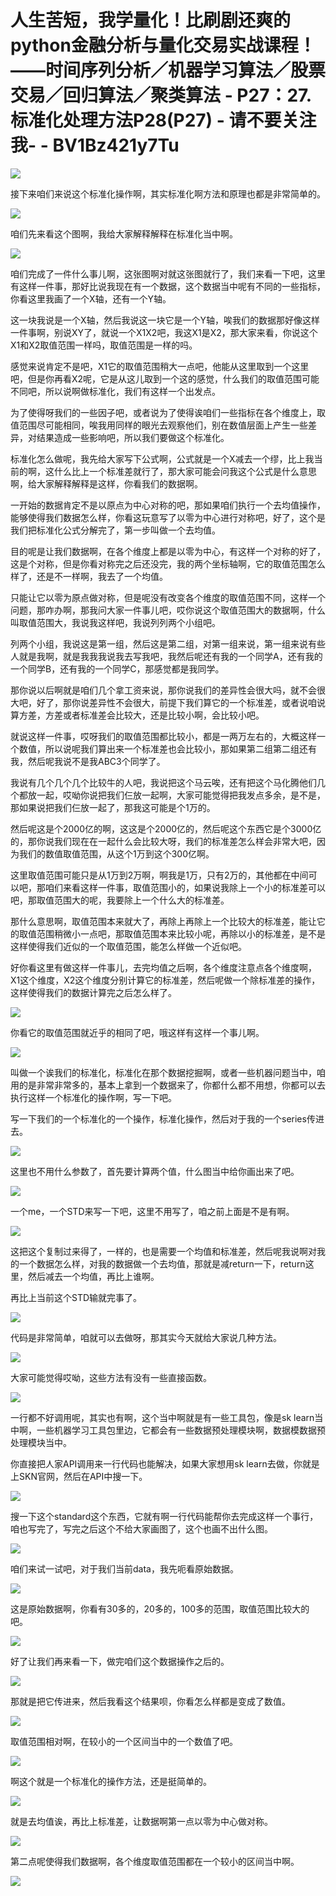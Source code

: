 # 人生苦短，我学量化！比刷剧还爽的python金融分析与量化交易实战课程！——时间序列分析／机器学习算法／股票交易／回归算法／聚类算法 - P27：27.标准化处理方法P28(P27) - 请不要关注我- - BV1Bz421y7Tu

![](img/ee38e828f37f574f76b4abb20f7528dc_0.png)

接下来咱们来说这个标准化操作啊，其实标准化啊方法和原理也都是非常简单的。

![](img/ee38e828f37f574f76b4abb20f7528dc_2.png)

咱们先来看这个图啊，我给大家解释解释在标准化当中啊。

![](img/ee38e828f37f574f76b4abb20f7528dc_4.png)

咱们完成了一件什么事儿啊，这张图啊对就这张图就行了，我们来看一下吧，这里有这样一件事，那好比说我现在有一个数据，这个数据当中呢有不同的一些指标，你看这里我画了一个X轴，还有一个Y轴。

这一块我说是一个X轴，然后我说这一块它是一个Y轴，唉我们的数据那好像这样一件事啊，别说XY了，就说一个X1X2吧，我这X1是X2，那大家来看，你说这个X1和X2取值范围一样吗，取值范围是一样的吗。

感觉来说肯定不是吧，X1它的取值范围稍大一点吧，他能从这里取到一个这里吧，但是你再看X2呢，它是从这儿取到一个这的感觉，什么我们的取值范围可能不同吧，所以说啊做标准化，我们有这样一个出发点。

为了使得呀我们的一些因子吧，或者说为了使得诶咱们一些指标在各个维度上，取值范围尽可能相同，唉我用同样的眼光去观察他们，别在数值层面上产生一些差异，对结果造成一些影响吧，所以我们要做这个标准化。

标准化怎么做呢，我先给大家写下公式啊，公式就是一个X减去一个缪，比上我当前的啊，这什么比上一个标准差就行了，那大家可能会问我这个公式是什么意思啊，给大家解释解释是这样，你看我们的数据啊。

一开始的数据肯定不是以原点为中心对称的吧，那如果咱们执行一个去均值操作，能够使得我们数据怎么样，你看这玩意写了以零为中心进行对称吧，好了，这个是我们把标准化公式分解完了，第一步叫做一个去均值。

目的呢是让我们数据啊，在各个维度上都是以零为中心，有这样一个对称的好了，这是个对称，但是你看对称完之后还没完，我的两个坐标轴啊，它的取值范围怎么样了，还是不一样啊，我去了一个均值。

只能让它以零为原点做对称，但是呢没有改变各个维度的取值范围不同，这样一个问题，那咋办啊，那我问大家一件事儿吧，哎你说这个取值范围大的数据啊，什么叫取值范围大，我说我这样吧，我说列列两个小组吧。

列两个小组，我说这是第一组，然后这是第二组，对第一组来说，第一组来说有些人就是我啊，就是我我我说我去写我吧，我然后呢还有我的一个同学A，还有我的一个同学B，还有我的一个同学C，那感觉都是我同学。

那你说以后啊就是咱们几个拿工资来说，那你说我们的差异性会很大吗，就不会很大吧，好了，那你说差异性不会很大，前提下我们算它的一个标准差，或者说咱说算方差，方差或者标准差会比较大，还是比较小啊，会比较小吧。

就说这样一件事，哎呀我们的取值范围都比较小，都是一两万左右的，大概这样一个数值，所以说呢我们算出来一个标准差也会比较小，那如果第二组第二组还有我，然后呢我说不是我ABC3个同学了。

我说有几个几个几个比较牛的人吧，我说把这个马云唉，还有把这个马化腾他们几个都放一起，哎呦你说把我们仨放一起啊，大家可能觉得把我发点多余，是不是，那如果说把我们仨放一起了，那我这可能是个1万的。

然后呢这是个2000亿的啊，这这是个2000亿的，然后呢这个东西它是个3000亿的，那你说我们现在在一起什么会比较大呀，我们的标准差怎么样会非常大吧，因为我们的数值取值范围，从这个1万到这个300亿啊。

这里取值范围可能只是从1万到2万啊，啊我是1万，只有2万的，其他都在中间可以吧，那咱们来看这样一件事，取值范围小的，如果说我除上一个小的标准差可以吧，那取值范围大的呢，我要除上一个什么大的标准差。

那什么意思啊，取值范围本来就大了，再除上再除上一个比较大的标准差，能让它的取值范围稍微小一点吧，那取值范围本来比较小呢，再除以小的标准差，是不是这样使得我们近似的一个取值范围，能怎么样做一个近似吧。

好你看这里有做这样一件事儿，去完均值之后啊，各个维度注意点各个维度啊，X1这个维度，X2这个维度分别计算它的标准差，然后呢做一个除标准差的操作，这样使得我们的数据计算完之后怎么样了。



![](img/ee38e828f37f574f76b4abb20f7528dc_6.png)

你看它的取值范围就近乎的相同了吧，哦这样有这样一个事儿啊。

![](img/ee38e828f37f574f76b4abb20f7528dc_8.png)

叫做一个诶我们的标准化，标准化在那个数据挖掘啊，或者一些机器问题当中，咱用的是非常非常多的，基本上拿到一个数据来了，你都什么都不用想，你都可以去执行这样一个标准化的操作啊，写一下吧。

写一下我们的一个标准化的一个操作，标准化操作，然后对于我的一个series传进去。

![](img/ee38e828f37f574f76b4abb20f7528dc_10.png)

这里也不用什么参数了，首先要计算两个值，什么图当中给你画出来了吧。

![](img/ee38e828f37f574f76b4abb20f7528dc_12.png)

一个me，一个STD来写一下吧，这里不用写了，咱之前上面是不是有啊。

![](img/ee38e828f37f574f76b4abb20f7528dc_14.png)

这把这个复制过来得了，一样的，也是需要一个均值和标准差，然后呢我说啊对我的一个数据怎么样，对我的数据做一个去均值，那就是减return一下，return这里，然后减去一个均值，再比上谁啊。

再比上当前这个STD输就完事了。

![](img/ee38e828f37f574f76b4abb20f7528dc_16.png)

代码是非常简单，咱就可以去做呀，那其实今天就给大家说几种方法。

![](img/ee38e828f37f574f76b4abb20f7528dc_18.png)

大家可能觉得哎呦，这些方法有没有一些直接函数。

![](img/ee38e828f37f574f76b4abb20f7528dc_20.png)

一行都不好调用呢，其实也有啊，这个当中啊就是有一些工具包，像是sk learn当中啊，一些机器学习工具包里边，它都会有一些数据预处理模块啊，数据模数据预处理模块当中。

你直接把人家API调用来一行代码也能解决，如果大家想用sk learn去做，你就是上SKN官网，然后在API中搜一下。



![](img/ee38e828f37f574f76b4abb20f7528dc_22.png)

搜一下这个standard这个东西，它就有啊一行代码能帮你去完成这样一个事行，咱也写完了，写完之后这个不给大家画图了，这个也画不出什么图。



![](img/ee38e828f37f574f76b4abb20f7528dc_24.png)

咱们来试一试吧，对于我们当前data，我先呃看原始数据。

![](img/ee38e828f37f574f76b4abb20f7528dc_26.png)

这是原始数据啊，你看有30多的，20多的，100多的范围，取值范围比较大的吧。

![](img/ee38e828f37f574f76b4abb20f7528dc_28.png)

好了让我们再来看一下，做完咱们这个数据操作之后的。

![](img/ee38e828f37f574f76b4abb20f7528dc_30.png)

那就是把它传进来，然后我看这个结果呗，你看怎么样都是变成了数值。

![](img/ee38e828f37f574f76b4abb20f7528dc_32.png)

取值范围相对啊，在较小的一个区间当中的一个数值了吧。

![](img/ee38e828f37f574f76b4abb20f7528dc_34.png)

啊这个就是一个标准化的操作方法，还是挺简单的。

![](img/ee38e828f37f574f76b4abb20f7528dc_36.png)

就是去均值诶，再比上标准差，让数据啊第一点以零为中心做对称。

![](img/ee38e828f37f574f76b4abb20f7528dc_38.png)

第二点呢使得我们数据啊，各个维度取值范围都在一个较小的区间当中啊。

![](img/ee38e828f37f574f76b4abb20f7528dc_40.png)